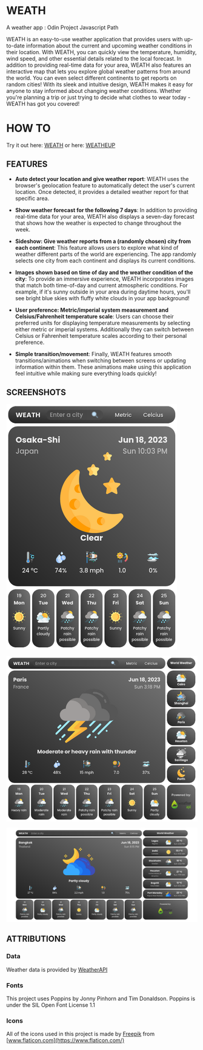 # WEATH
A weather app : Odin Project Javascript Path

WEATH is an easy-to-use weather application that provides users with up-to-date information about the current and upcoming weather conditions in their location. With WEATH, you can quickly view the temperature, humidity, wind speed, and other essential details related to the local forecast.
In addition to providing real-time data for your area, WEATH also features an interactive map that lets you explore global weather patterns from around the world. You can even select different continents to get reports on random cities!
With its sleek and intuitive design, WEATH makes it easy for anyone to stay informed about changing weather conditions. Whether you're planning a trip or just trying to decide what clothes to wear today - WEATH has got you covered!

# HOW TO
Try it out here: 
[WEATH](https://nzxf.github.io/weath/)
or here:
[WEATHEUP](https://weathup.netlify.app/)


## FEATURES
- **Auto detect your location and give weather report**: WEATH uses the browser's geolocation feature to automatically detect the user's current location. Once detected, it provides a detailed weather report for that specific area.

- **Show weather forecast for the following 7 days**: In addition to providing real-time data for your area, WEATH also displays a seven-day forecast that shows how the weather is expected to change throughout the week.

- **Sideshow: Give weather reports from a (randomly chosen) city from each continent**: This feature allows users to explore what kind of weather different parts of the world are experiencing. The app randomly selects one city from each continent and displays its current conditions.

- **Images shown based on time of day and the weather condition of the city**: To provide an immersive experience, WEATH incorporates images that match both time-of-day and current atmospheric conditions. For example, if it's sunny outside in your area during daytime hours, you'll see bright blue skies with fluffy white clouds in your app background!

- **User preference: Metric/imperial system measurement and Celsius/Fahrenheit temperature scale**: Users can choose their preferred units for displaying temperature measurements by selecting either metric or imperial systems. Additionally they can switch between Celsius or Fahrenheit temperature scales according to their personal preference.

- **Simple transition/movement**: Finally, WEATH features smooth transitions/animations when switching between screens or updating information within them. These animations make using this application feel intuitive while making sure everything loads quickly!

## SCREENSHOTS

![Screenshot 1](/screenshots/weath-mobile.png)

![Screenshot 2](/screenshots/weath-tablet.png)

![Screenshot 3](/screenshots/weath-pc.png)

## ATTRIBUTIONS
### Data
Weather data is provided by [WeatherAPI](https://www.weatherapi.com/)

### Fonts
This project uses Poppins by Jonny Pinhorn and Tim Donaldson. Poppins is under the SIL Open Font License 1.1

### Icons
All of the icons used in this project is made by [Freepik](https://www.freepik.com) from [www.flaticon.com](https://www.flaticon.com/)

